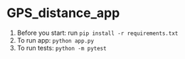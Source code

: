 # GPS_distance_app

1. Before you start: run `pip install -r requirements.txt`
2. To run app: `python app.py`
3. To run tests: `python -m pytest`
